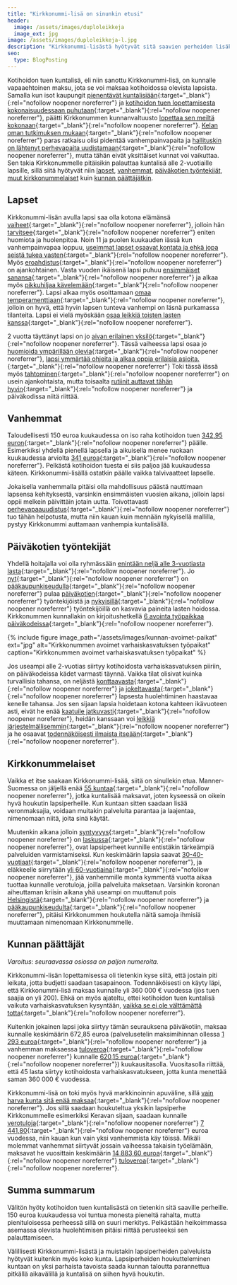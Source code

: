 ```yaml
---
title: "Kirkkonummi-lisä on sinunkin etusi"
header:
  image: /assets/images/duploleikkeja
  image_ext: jpg
image: /assets/images/duploleikkeja-l.jpg
description: "Kirkkonummi-lisästä hyötyvät sitä saavien perheiden lisäksi myös koko muukin kunta. Tarjoamalla lapsiperheille hyviä palveluita sekä kannustimia muuttaa Kirkkonummelle, saamme pidettyä kuntamme elinvoimaisena ja myös tulevaisuus on turvattu."
seo:
  type: BlogPosting
---
```


Kotihoidon tuen kuntalisä, eli niin sanottu Kirkkonummi-lisä, on kunnalle vapaaehtoinen maksu, jota se voi maksaa kotihoidossa olevista lapsista. Samalla kun isot kaupungit [pienentävät kuntalisiään](https://yle.fi/uutiset/3-11640872){:target="_blank"}{:rel="nofollow noopener noreferrer"} ja [kotihoidon tuen lopettamisesta kokonaisuudessaan puhutaan](https://www.hs.fi/kotimaa/art-2000007729001.html){:target="_blank"}{:rel="nofollow noopener noreferrer"}, päätti Kirkkonummen kunnanvaltuusto [lopettaa sen meiltä kokonaan](https://www.kirkkonummi.fi/kotihoidon-tuen-kuntalisa-182019-alkaen){:target="_blank"}{:rel="nofollow noopener noreferrer"}. [Kelan oman tutkimuksen mukaan](https://www.kela.fi/ajankohtaista-henkiloasiakkaat/-/asset_publisher/kg5xtoqDw6Wf/content/kotihoidon-tukeminen-myohentaa-aitien-tyohon-siirtymista){:target="_blank"}{:rel="nofollow noopener noreferrer"} paras ratkaisu olisi pidentää vanhempainvapaita ja [hallituskin on lähtenyt perhevapaita uudistamaan](https://www.vihreat.fi/ajankohtaista/vihdoin-tasa-arvoinen-perhevapaauudistus/){:target="_blank"}{:rel="nofollow noopener noreferrer"}, mutta tähän eivät yksittäiset kunnat voi vaikuttaa. Sen takia Kirkkonummelle pitäisikin palauttaa kuntalisä alle 2-vuotiaille lapsille, sillä siitä hyötyvät niin [lapset](#lapset), [vanhemmat](#vanhemmat), [päiväkotien työntekijät](#paivakotien-tyontekijat), [muut kirkkonummelaiset](#kirkkonummelaiset) kuin [kunnan päättäjätkin](#kunnan-paattajat).

## Lapset

Kirkkonummi-lisän avulla lapsi saa olla kotona elämänsä [vaiheet](https://www.mll.fi/vanhemmille/lapsen-kasvu-ja-kehitys/0-1-v/){:target="_blank"}{:rel="nofollow noopener noreferrer"}, jolloin hän [tarvitsee](https://www.mll.fi/vanhemmille/lapsen-kasvu-ja-kehitys/1-2-v/){:target="_blank"}{:rel="nofollow noopener noreferrer"} eniten huomiota ja huolenpitoa. Noin 11 ja puolen kuukauden iässä kun vanhempainvapaa loppuu, [useimmat lapset osaavat kontata ja ehkä jopa seistä tukea vasten](https://www.mll.fi/vanhemmille/lapsen-kasvu-ja-kehitys/0-1-v/vauvan-liikunnallinen-kehitys/){:target="_blank"}{:rel="nofollow noopener noreferrer"}. Myös [eroahdistus](https://www.is.fi/perhe/art-2000000926258.html){:target="_blank"}{:rel="nofollow noopener noreferrer"} on ajankohtainen. Vasta vuoden ikäisenä lapsi puhuu [ensimmäiset sanansa](https://www.mll.fi/vanhemmille/lapsen-kasvu-ja-kehitys/1-2-v/1-2-vuotiaan-alyllinen-kehitys/){:target="_blank"}{:rel="nofollow noopener noreferrer"} ja alkaa myös [pikkuhiljaa kävelemään](https://www.mll.fi/vanhemmille/lapsen-kasvu-ja-kehitys/1-2-v/1-2-vuotiaan-liikunnallinen-kehitys/){:target="_blank"}{:rel="nofollow noopener noreferrer"}. Lapsi alkaa myös osoittamaan [omaa temperamenttiaan](https://www.mll.fi/vanhemmille/lapsen-kasvu-ja-kehitys/1-2-v/1-2-vuotiaan-persoonallisuuden-kehitys/){:target="_blank"}{:rel="nofollow noopener noreferrer"}, jolloin on hyvä, että hyvin lapsen tunteva vanhempi on läsnä purkamassa tilanteita. Lapsi ei vielä myöskään [osaa leikkiä toisten lasten kanssa](https://www.mll.fi/vanhemmille/lapsen-kasvu-ja-kehitys/1-2-v/1-2-vuotiaan-sosiaalinen-kehitys/){:target="_blank"}{:rel="nofollow noopener noreferrer"}.

2 vuotta täyttänyt lapsi on jo [aivan erilainen yksilö](https://www.mll.fi/vanhemmille/lapsen-kasvu-ja-kehitys/2-3-v/){:target="_blank"}{:rel="nofollow noopener noreferrer"}. Tässä vaiheessa lapsi osaa jo [huomioida ympärillään olevia](https://www.mll.fi/vanhemmille/lapsen-kasvu-ja-kehitys/2-3-v/2-3-vuotiaan-sosiaalinen-kehitys/){:target="_blank"}{:rel="nofollow noopener noreferrer"}, [lapsi ymmärtää ohjeita ja alkaa oppia erilaisia asioita.](https://www.mll.fi/vanhemmille/lapsen-kasvu-ja-kehitys/2-3-v/2-3-vuotiaan-alyllinen-kehitys/){:target="_blank"}{:rel="nofollow noopener noreferrer"} Toki tässä iässä myös [tahtominen](https://www.mll.fi/vanhemmille/lapsen-kasvu-ja-kehitys/2-3-v/2-3-vuotiaan-persoonallisuuden-kehitys/){:target="_blank"}{:rel="nofollow noopener noreferrer"} on usein ajankohtaista, mutta toisaalta [rutiinit auttavat tähän hyvin](https://mielenihmeet.fi/lasten-rutiinien-tarkeys/){:target="_blank"}{:rel="nofollow noopener noreferrer"} ja päiväkodissa niitä riittää.

## Vanhemmat

Taloudellisesti 150 euroa kuukaudessa on iso raha kotihoidon tuen [342,95 euron](https://www.kela.fi/kotihoidontuki-maara-ja-maksaminen){:target="_blank"}{:rel="nofollow noopener noreferrer"} päälle. Esimerkiksi yhdellä pienellä lapsella ja aikuisella menee ruokaan kuukaudessa arviolta [341 euroa](https://www.mtvuutiset.fi/makuja/artikkeli/paljonko-teilla-kuluu-rahaa-ruokaan-kuukaudessa-vertaa-tahan-rahasummaan-yksinelavan-parin-lapsiperheen-teiniperheen-ja-muiden-budjetit/7948114){:target="_blank"}{:rel="nofollow noopener noreferrer"}. Pelkästä kotihoidon tuesta ei siis paljoa jää kuukaudessa käteen. Kirkkonummi-lisällä ostatkin päälle vaikka talvivaatteet lapselle.

Jokaisella vanhemmalla pitäisi olla mahdollisuus päästä nauttimaan lapsensa kehityksestä, varsinkin ensimmäisten vuosien aikana, jolloin lapsi oppii melkein päivittäin jotain uutta. Toivottavasti [perhevapaauudistus](https://www.eduskunta.fi/FI/naineduskuntatoimii/kirjasto/aineistot/kotimainen_oikeus/LATI/Sivut/perhevapaauudistus.aspx){:target="_blank"}{:rel="nofollow noopener noreferrer"} tuo tähän helpotusta, mutta niin kauan kuin mennään nykyisellä mallilla, pystyy Kirkkonummi auttamaan vanhempia kuntalisällä.

<h2 id="paivakotien-tyontekijat">Päiväkotien työntekijät</h2>

Yhdellä hoitajalla voi olla ryhmässään [enintään neljä alle 3-vuotiasta lasta](https://www.finlex.fi/fi/laki/alkup/2018/20180753){:target="_blank"}{:rel="nofollow noopener noreferrer"}. Jo [nyt](https://yle.fi/uutiset/3-10633334){:target="_blank"}{:rel="nofollow noopener noreferrer"} on [pääkaupunkiseudulla](https://www.hs.fi/kaupunki/art-2000007635404.html){:target="_blank"}{:rel="nofollow noopener noreferrer"} pulaa [päiväkotien](https://www.iltalehti.fi/kotimaa/a/3dc1a617-48cf-46e1-8e83-05f2395c7af8){:target="_blank"}{:rel="nofollow noopener noreferrer"} työntekijöistä ja [nykyisillä](https://www.is.fi/kotimaa/art-2000006352887.html){:target="_blank"}{:rel="nofollow noopener noreferrer"} työntekijöillä on kasvavia paineita lasten hoidossa. Kirkkonummen kunnallakin on kirjoitushetkellä [6 avointa työpaikkaa päiväkodeissa](https://www.kuntarekry.fi/fi/tyopaikat/?&profession=38816&type=53258&organisation=9&lang=fi_FI&sort=%22-changetime%22&limit=24&display=grid){:target="_blank"}{:rel="nofollow noopener noreferrer"}.

{% include figure image_path="/assets/images/kunnan-avoimet-paikat" ext="jpg" alt="Kirkkonummen avoimet varhaiskasvatuksen työpaikat" caption="Kirkkonummen avoimet varhaiskasvatuksen työpaikat" %}

Jos useampi alle 2-vuotias siirtyy kotihoidosta varhaiskasvatuksen piiriin, on päiväkodeissa kädet varmasti täynnä. Vaikka tilat olisivat kuinka turvallisia tahansa, on neljästä [konttaavasta](https://www.mll.fi/vanhemmille/lapsen-kasvu-ja-kehitys/0-1-v/vauvan-liikunnallinen-kehitys/){:target="_blank"}{:rel="nofollow noopener noreferrer"} ja [jokeltavasta](https://www.mll.fi/vanhemmille/lapsen-kasvu-ja-kehitys/0-1-v/vauvan-sosiaalinen-kehitys/){:target="_blank"}{:rel="nofollow noopener noreferrer"} lapsesta huolehtiminen haastavaa kenelle tahansa. Jos sen sijaan lapsia hoidetaan kotona kahteen ikävuoteen asti, eivät he enää [kaatuile jatkuvasti](https://www.mll.fi/vanhemmille/lapsen-kasvu-ja-kehitys/2-3-v/2-3-vuotiaan-liikunnallinen-kehitys/){:target="_blank"}{:rel="nofollow noopener noreferrer"}, heidän kanssaan voi [leikkiä järjestelmällisemmin](https://www.mll.fi/vanhemmille/lapsen-kasvu-ja-kehitys/2-3-v/2-3-vuotiaan-sosiaalinen-kehitys/){:target="_blank"}{:rel="nofollow noopener noreferrer"} ja he osaavat [todennäköisesti ilmaista itseään](https://www.mll.fi/vanhemmille/lapsen-kasvu-ja-kehitys/1-2-v/1-2-vuotiaan-alyllinen-kehitys/){:target="_blank"}{:rel="nofollow noopener noreferrer"}.

## Kirkkonummelaiset

Vaikka et itse saakaan Kirkkonummi-lisää, siitä on sinullekin etua. Manner-Suomessa on jäljellä enää [55 kuntaa](https://www.kuntaliitto.fi/sites/default/files/media/file/Kotihoidontuen-kuntalisat-2020.pdf#page=7){:target="_blank"}{:rel="nofollow noopener noreferrer"}, jotka kuntalisää maksavat, joten kyseessä on oikein hyvä houkutin lapsiperheille. Kun kuntaan sitten saadaan lisää veronmaksajia, voidaan muitakin palveluita parantaa ja laajentaa, nimenomaan niitä, joita sinä käytät.

Muutenkin aikana jolloin [syntyvyys](https://www.stat.fi/til/synt/2019/02/synt_2019_02_2020-12-04_tie_001_fi.html){:target="_blank"}{:rel="nofollow noopener noreferrer"} on [laskussa](https://yle.fi/uutiset/3-11680904){:target="_blank"}{:rel="nofollow noopener noreferrer"}, ovat lapsiperheet kunnille entistäkin tärkeämpiä palveluiden varmistamiseksi. Kun keskimäärin lapsia saavat [30-40-vuotiaat](http://www.stat.fi/tup/tilastokirjasto/aidit_tilastoissa_2018.html){:target="_blank"}{:rel="nofollow noopener noreferrer"}, ja eläkkeelle siirrytään [yli 60-vuotiaina](https://www.tyoelake.fi/elakkeet-eri-elamantilanteissa/vanhuuselake-ikaluokilla-oma-elakeikansa/){:target="_blank"}{:rel="nofollow noopener noreferrer"}, jää vanhemmille monta kymmentä vuotta aikaa tuottaa kunnalle verotuloja, joilla palveluita maksetaan. Varsinkin koronan aiheuttaman kriisin aikana yhä useampi on muuttanut pois [Helsingistä](https://www.hs.fi/kotimaa/art-2000007647867.html){:target="_blank"}{:rel="nofollow noopener noreferrer"} ja [pääkaupunkiseudulta](https://www.lansivayla.fi/paikalliset/3129350){:target="_blank"}{:rel="nofollow noopener noreferrer"}, pitäisi Kirkkonummen houkutella näitä samoja ihmisiä muuttamaan nimenomaan Kirkkonummelle.

<h2 id="kunnan-paattajat">Kunnan päättäjät</h2> 

*Varoitus: seuraavassa osiossa on paljon numeroita.*

Kirkkonummi-lisän lopettamisessa oli tietenkin kyse siitä, että jostain piti leikata, jotta budjetti saadaan tasapainoon. Todennäköisesti on käyty läpi, että Kirkkonummi-lisä maksaa kunnalle yli 360 000 € vuodessa (jos tuen saajia on yli 200). Ehkä on myös ajateltu, ettei kotihoidon tuen kuntalisä vaikuta varhaiskasvatuksen kysyntään, [vaikka se ei ole välttämättä totta](https://www.kuntaliitto.fi/sites/default/files/media/file/Kotihoidontuen-kuntalisat-2020.pdf#page=8){:target="_blank"}{:rel="nofollow noopener noreferrer"}. 

Kuitenkin jokainen lapsi joka siirtyy tämän seurauksena päiväkotiin, maksaa kunnalle keskimäärin 672,85 euroa (palvelusetelin maksimihinnan ollessa [1 293 euroa](https://www.kirkkonummi.fi/library/files/5c923621c91058d1e40005b4/Kn_s__nt_kirja_svl__1.8.2019.pdf#page=9){:target="_blank"}{:rel="nofollow noopener noreferrer"} ja vanhemman maksaessa [tuloveroa](https://www.kirkkonummi.fi/tietoa-taloudesta){:target="_blank"}{:rel="nofollow noopener noreferrer"} kunnalle [620,15 euroa](https://www.tilastokeskus.fi/tup/suoluk/suoluk_palkat.html){:target="_blank"}{:rel="nofollow noopener noreferrer"}) kuukausitasolla. Vuositasolla riittää, että 45 lasta siirtyy kotihoidosta varhaiskasvatukseen, jotta kunta menettää saman 360 000 € vuodessa. 

Kirkkonummi-lisä on toki myös hyvä markkinoinnin apuväline, sillä [vain harva kunta sitä enää maksaa](https://www.kuntaliitto.fi/sites/default/files/media/file/Kotihoidontuen-kuntalisat-2020.pdf#page=7){:target="_blank"}{:rel="nofollow noopener noreferrer"}. Jos sillä saadaan houkuteltua yksikin lapsiperhe Kirkkonummelle esimerkiksi Keravan sijaan, saadaan kunnalle [verotuloja](https://www.kirkkonummi.fi/tietoa-taloudesta){:target="_blank"}{:rel="nofollow noopener noreferrer"} [7 441,80](https://www.tilastokeskus.fi/tup/suoluk/suoluk_palkat.html){:target="_blank"}{:rel="nofollow noopener noreferrer"} euroa vuodessa, niin kauan kun vain yksi vanhemmista käy töissä. Mikäli molemmat vanhemmat siirtyvät jossain vaiheessa takaisin työelämään, maksavat he vuosittain keskimäärin [14 883,60 euroa](https://www.tilastokeskus.fi/tup/suoluk/suoluk_palkat.html){:target="_blank"}{:rel="nofollow noopener noreferrer"} [tuloveroa](https://www.kirkkonummi.fi/tietoa-taloudesta){:target="_blank"}{:rel="nofollow noopener noreferrer"}.

## Summa summarum

Välitön hyöty kotihoidon tuen kuntalisästä on tietenkin sitä saaville perheille. 150 euroa kuukaudessa voi tuntua monesta pieneltä rahalta, mutta pienituloisessa perheessä sillä on suuri merkitys. Pelkästään heikoimmassa asemassa olevista huolehtimisen pitäisi riittää perusteeksi sen palauttamiseen.

Välillisesti Kirkkonummi-lisästä ja muistakin lapsiperheiden palveluista hyötyvät kuitenkin myös koko kunta. Lapsiperheiden houkutteleminen kuntaan on yksi parhaista tavoista saada kunnan taloutta parannettua pitkällä aikavälillä ja kuntalisä on siihen hyvä houkutin.

